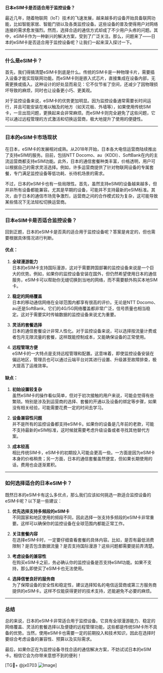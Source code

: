 **日本eSIM卡是否适合用于监控设备？**

最近几年，随着物联网（IoT）技术的飞速发展，越来越多的设备开始具备联网功能，比如智能家居、智能门锁以及各类监控设备。这些设备的普及使得用户对网络连接的需求愈发强烈。然而，选择合适的通信方式却成了不少用户头疼的问题。其中，eSIM卡作为一种新兴的解决方案，受到了广泛关注。那么，问题来了——日本的eSIM卡是否适合用于监控设备呢？让我们一起来深入探讨一下。

---

### **什么是eSIM卡？**
首先，我们得搞清楚eSIM卡到底是什么。传统的SIM卡是一种物理卡片，需要插入设备才能实现联网功能。而eSIM卡则是嵌入式芯片，直接集成在设备内部，无需更换或插入。这种设计的好处显而易见：它不仅节省了空间，还减少了因物理损坏导致的麻烦，同时也让设备更小巧、更美观。

对于监控设备来说，eSIM卡的优势更加明显。因为监控设备通常需要长时间运行，并且可能安装在难以触及的地方（如天花板、外墙等），如果使用传统SIM卡，一旦出现问题，更换起来会非常麻烦。而eSIM卡则完全避免了这些问题，它可以通过远程管理的方式激活和切换运营商，极大地提升了使用的便捷性。

---

### **日本的eSIM卡市场现状**
在日本，eSIM卡的发展相对成熟。从2018年开始，日本各大电信运营商陆续推出了支持eSIM的服务。目前，包括NTT Docomo、au（KDDI）、SoftBank在内的主流运营商都支持eSIM功能。此外，日本的通信套餐种类丰富，价格透明，用户可以根据自己的需求灵活选择。例如，许多运营商提供了针对物联网设备的专属套餐，专门满足监控设备等低功耗、长待机场景的需求。

不过，日本的eSIM卡也有一些局限性。首先，虽然支持eSIM的设备越来越多，但并非所有设备都能兼容。尤其是早期的设备，可能并不支持最新的eSIM标准。其次，由于日本的通信市场竞争激烈，运营商之间的合作模式较为复杂，这可能导致某些情况下无法轻松切换运营商。

---

### **日本eSIM卡是否适合监控设备？**
回到正题，日本的eSIM卡是否真的适合用于监控设备呢？答案是肯定的，但也需要根据具体情况进行判断。

#### **优点：**
1. **全球漫游能力**  
   日本的eSIM卡支持国际漫游，这对于需要跨国部署的监控设备来说是一个巨大的优势。例如，如果你的监控设备安装在国外，但仍然希望使用日本的通信服务，eSIM卡可以帮助你无缝切换到当地的网络，而不需要额外购买本地SIM卡。

2. **稳定的网络覆盖**  
   日本的移动通信网络在全球范围内都享有很高的评价。无论是NTT Docomo、au还是SoftBank，它们的4G/5G网络覆盖都非常广泛，信号质量也相当稳定。这对于需要实时传输数据的监控设备来说尤为重要。

3. **灵活的套餐选择**  
   日本的通信套餐设计非常人性化。对于监控设备来说，可以选择按流量计费或者包月无限流量的套餐，这样既能控制成本，又能确保设备的正常使用。

4. **远程管理方便**  
   eSIM卡的一大特点是支持远程管理和配置。这意味着，即使监控设备安装在偏远地区，管理员也可以通过云端平台对其进行设置、升级甚至故障排查，极大提高了运维效率。

#### **缺点：**
1. **初始设置较复杂**  
   虽然eSIM卡的操作看似简单，但对于初次接触的用户来说，可能会觉得有些繁琐。特别是涉及到运营商的选择、套餐的开通以及设备的绑定等步骤，如果没有相关经验，可能需要花费一定的时间去学习。

2. **设备兼容性问题**  
   并不是所有的监控设备都支持eSIM卡。如果你的设备是几年前的老款，可能不支持最新的eSIM标准，这时候就需要考虑升级设备或者寻找其他替代方案。

3. **成本较高**  
   相比传统SIM卡，eSIM卡的初期投入可能会更高一些。一方面是因为eSIM卡本身的价格稍贵；另一方面，日本的通信套餐虽然便宜，但如果长期使用的话，费用也会逐渐累积。

---

### **如何选择适合的日本eSIM卡？**
既然日本的eSIM卡有这么多优点，那么我们应该如何挑选一款适合监控设备的eSIM卡呢？以下是一些建议：

1. **优先选择支持多频段的eSIM卡**  
   不同国家和地区使用的频段不同，因此选择一张支持多频段的eSIM卡非常重要。这样可以确保你的监控设备在全球范围内都能正常工作。

2. **关注套餐内容**  
   在选择eSIM卡时，一定要仔细查看套餐的具体内容。比如，是否有最低消费限制？是否包含数据流量？是否支持国际漫游？这些问题都需要提前弄清楚。

3. **考虑设备的兼容性**  
   在购买eSIM卡之前，务必确认你的监控设备是否支持eSIM功能。如果不支持，那么即使买了eSIM卡也无法使用。

4. **选择信誉良好的服务商**  
   为了保障设备的安全性和稳定性，建议选择知名的电信运营商或第三方服务商提供的eSIM卡。这样不仅能获得更好的技术支持，还能避免不必要的麻烦。

---

### **总结**
总的来说，日本的eSIM卡非常适合用于监控设备。它具有全球漫游能力、稳定的网络覆盖、灵活的套餐选择以及便捷的远程管理功能，这些都是传统SIM卡所不具备的优势。当然，使用eSIM卡也需要一定的前期投入和技术知识，因此在选择时要综合考虑设备的兼容性、预算以及实际需求。

最后，如果你正在为监控设备寻找合适的通信解决方案，不妨试试日本的eSIM卡。相信它会为你带来意想不到的便利！

[TG💪+ @jx0703 ![Image](https://github.com/user-attachments/assets/dbca1d08-cadb-493c-b0ec-ad6f7a83f270)]